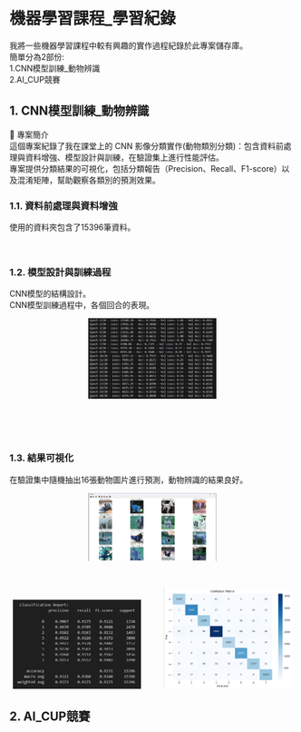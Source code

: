 # 機器學習課程_學習紀錄

我將一些機器學習課程中較有興趣的實作過程紀錄於此專案儲存庫。<br>
簡單分為2部份:<br>
1.CNN模型訓練_動物辨識<br>
2.AI_CUP競賽

## 1. CNN模型訓練_動物辨識
📌 專案簡介<br>
這個專案紀錄了我在課堂上的 CNN 影像分類實作(動物類別分類)：包含資料前處理與資料增強、模型設計與訓練，在驗證集上進行性能評估。<br>
專案提供分類結果的可視化，包括分類報告（Precision、Recall、F1-score）以及混淆矩陣，幫助觀察各類別的預測效果。

### 1.1. 資料前處理與資料增強
使用的資料夾包含了15396筆資料。<br><br><br>
### 1.2. 模型設計與訓練過程
CNN模型的結構設計。<br>
CNN模型訓練過程中，各個回合的表現。
<p align="center">
  <img src="實作過程圖片/螢幕擷取畫面 2025-08-25 005335.png" width="45%" >
</p>
<br><br><br>

### 1.3. 結果可視化
在驗證集中隨機抽出16張動物圖片進行預測，動物辨識的結果良好。
<p align="center">
  <img src="實作過程圖片/螢幕擷取畫面 2025-08-25 005407.png" width="45%">
</p>
<br>
<p align="center">
  <img src="實作過程圖片/螢幕擷取畫面 2025-08-25 013814.png" width="45%" >&nbsp;&nbsp;&nbsp;&nbsp;&nbsp;&nbsp;&nbsp;&nbsp;&nbsp;
  <img src="實作過程圖片/螢幕擷取畫面 2025-08-25 013827.png" width="45%">
</p>

## 2. AI_CUP競賽
